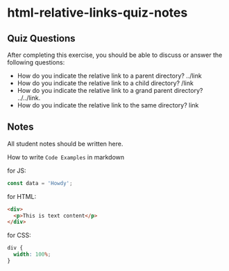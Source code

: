 # html-relative-links-quiz-notes

## Quiz Questions

After completing this exercise, you should be able to discuss or answer the following questions:

- How do you indicate the relative link to a parent directory?
  ../link
- How do you indicate the relative link to a child directory?
  /link
- How do you indicate the relative link to a grand parent directory?
  ../../link.
- How do you indicate the relative link to the same directory?
  link

## Notes

All student notes should be written here.

How to write `Code Examples` in markdown

for JS:

```javascript
const data = 'Howdy';
```

for HTML:

```html
<div>
  <p>This is text content</p>
</div>
```

for CSS:

```css
div {
  width: 100%;
}
```
